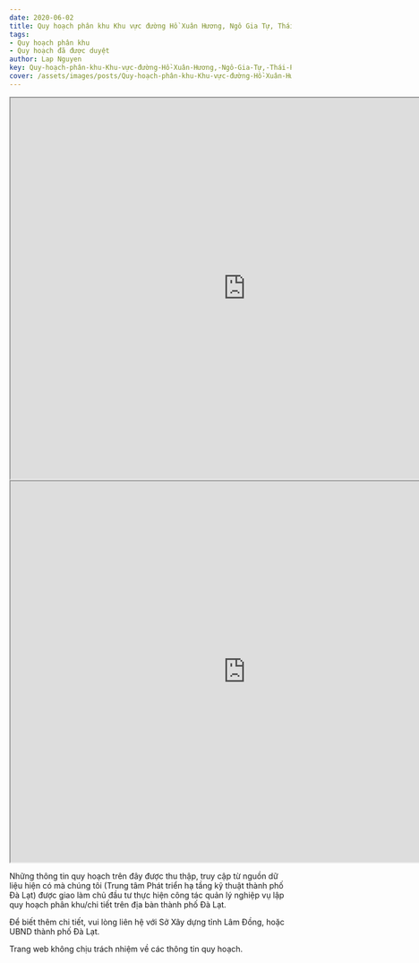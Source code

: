 ```yaml
---
date: 2020-06-02
title: Quy hoạch phân khu Khu vực đường Hồ Xuân Hương, Ngô Gia Tự, Thái Phiên, Phường 12
tags:
- Quy hoạch phân khu
- Quy hoạch đã được duyệt
author: Lap Nguyen
key: Quy-hoạch-phân-khu-Khu-vực-đường-Hồ-Xuân-Hương,-Ngô-Gia-Tự,-Thái-Phiên,-Phường-12
cover: /assets/images/posts/Quy-hoạch-phân-khu-Khu-vực-đường-Hồ-Xuân-Hương,-Ngô-Gia-Tự,-Thái-Phiên,-Phường-12.png
---
```


<iframe src="https://drive.google.com/file/d/1DxjUCyHK_noEtLShWx9sfQ2tElxUwxAw/preview" width="840" height="680"></iframe>
<iframe src="https://drive.google.com/file/d/1uGcrOqBNzjaewmleGEFILFWJ9qEOAfR9/preview" width="840" height="680"></iframe>

Những thông tin quy hoạch trên đây được thu thập, truy cập từ nguồn dữ liệu hiện có mà chúng tôi 
(Trung tâm Phát triển hạ tầng kỹ thuật thành phố Đà Lạt) được giao làm chủ đầu tư thực hiện công tác quản lý nghiệp vụ 
lập quy hoạch phân khu/chi tiết trên địa bàn thành phố Đà Lạt.

Để biết thêm chi tiết, vui lòng liên hệ với Sở Xây dựng tỉnh Lâm Đồng, hoặc UBND thành phố Đà Lạt.

Trang web không chịu trách nhiệm về các thông tin quy hoạch.